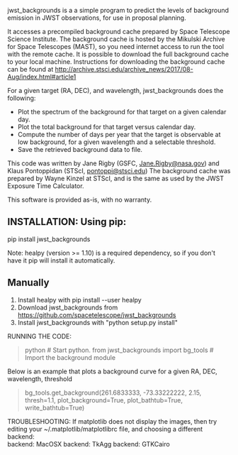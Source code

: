 jwst_backgrounds is a a simple program to predict the levels of background emission
in JWST observations, for use in proposal planning.

It accesses a precompiled background cache prepared by Space Telescope Science Institute. The background cache is hosted by the 
Mikulski Archive for Space Telescopes (MAST), so you need internet access to run the tool with the remote cache. It is possible to
download the full background cache to your local machine. Instructions for downloading the background cache can be found at http://archive.stsci.edu/archive_news/2017/08-Aug/index.html#article1

For a given target (RA, DEC), and wavelength, jwst_backgrounds does the following:
- Plot the spectrum of the background for that target on a given calendar day.
- Plot the total background for that target versus calendar day.
- Compute the number of days per year that the target is observable at low background,
  for a given wavelength and a selectable threshold.
- Save the retrieved background data to file.
  
This code was written by Jane Rigby (GSFC, Jane.Rigby@nasa.gov) and Klaus Pontoppidan (STScI, pontoppi@stsci.edu)
The background cache was prepared by Wayne Kinzel at STScI, and is the same as used by the JWST Exposure Time Calculator.

This software is provided as-is, with no warranty.

  
INSTALLATION:
Using pip:
----------
pip install jwst_backgrounds

Note: healpy (version >= 1.10) is a required dependency, so if you don't have it pip will install it automatically. 

Manually
----------
1) Install healpy with pip install --user healpy
2) Download jwst_backgrounds from https://github.com/spacetelescope/jwst_backgrounds
3) Install jwst_backgrounds with "python setup.py install" 
   
RUNNING THE CODE:
>python			# Start python.
>from jwst_backgrounds import bg_tools 	# Import the background module

Below is an example that plots a background curve for a given RA, DEC, wavelength, threshold
>bg_tools.get_background(261.6833333, -73.33222222, 2.15, thresh=1.1, plot_background=True, plot_bathtub=True, write_bathtub=True) 


TROUBLESHOOTING:
If matplotlib does not display the images, then try editing your ~/.matplotlib/matplotlibrc file,
and choosing a different backend:  
backend: MacOSX
backend: TkAgg
backend: GTKCairo

